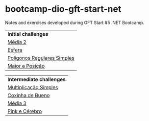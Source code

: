 # bootcamp-dio-gft-start-net

Notes and exercises developed during GFT Start #5 .NET Bootcamp.

<table width="236">
  <tr>
    <td><strong>Initial challenges</strong></td>
  </tr>  
  <tr>
    <td><a href="https://github.com/gabriellops/bootcamp-dio-gft-start-net/blob/main/challenges/csharp-initial-challenges/Media2.cs" target="_blank">Média 2</a></td>
  </tr>  
  <tr>
    <td><a href="https://github.com/gabriellops/bootcamp-dio-gft-start-net/blob/main/challenges/csharp-initial-challenges/Esfera.cs" target="_blank">Esfera</a></td>
  </tr>  
  <tr>
    <td><a href="https://github.com/gabriellops/bootcamp-dio-gft-start-net/blob/main/challenges/csharp-initial-challenges/PoligonosRegularesSimples.cs" target="_blank">Polígonos Regulares Simples</a></td>
  </tr>  
  <tr>
    <td><a href="https://github.com/gabriellops/bootcamp-dio-gft-start-net/blob/main/challenges/csharp-initial-challenges/MaiorEPosicao.cs" target="_blank">Maior e Posição</a></td>
  </tr>  
</table>

<table width="236">
  <tr>
    <td><strong>Intermediate challenges</strong></td>
  </tr>  
  <tr>
    <td><a href="https://github.com/gabriellops/bootcamp-dio-gft-start-net/blob/main/challenges/csharp-intermediate-challenges/MultiplicacaoSimples.cs" target="_blank">Multiplicação Simples</a></td>
  </tr>  
  <tr>
    <td><a href="https://github.com/gabriellops/bootcamp-dio-gft-start-net/blob/main/challenges/csharp-intermediate-challenges/CoxinhaDeBueno.cs" target="_blank">Coxinha de Bueno</a></td>
  </tr>  
  <tr>
    <td><a href="https://github.com/gabriellops/bootcamp-dio-gft-start-net/blob/main/challenges/csharp-intermediate-challenges/Media3.cs" target="_blank">Média 3</a></td>
  </tr>  
  <tr>
    <td><a href="https://github.com/gabriellops/bootcamp-dio-gft-start-net/blob/main/challenges/csharp-intermediate-challenges/PinkECerebro.cs" target="_blank">Pink e Cérebro</a></td>
  </tr>  
</table>
